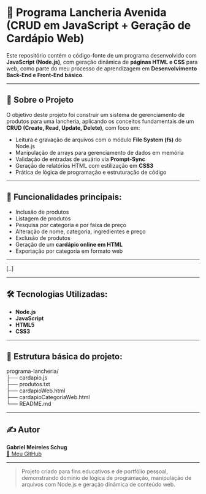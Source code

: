 # 🍔 Programa Lancheria Avenida (CRUD em JavaScript + Geração de Cardápio Web)

Este repositório contém o código-fonte de um programa desenvolvido com **JavaScript (Node.js)**, com geração dinâmica de **páginas HTML e CSS** para web, como parte do meu processo de aprendizagem em **Desenvolvimento Back-End e Front-End básico**.

---

## 📍 Sobre o Projeto

O objetivo deste projeto foi construir um sistema de gerenciamento de produtos para uma lancheria, aplicando os conceitos fundamentais de um **CRUD (Create, Read, Update, Delete)**, com foco em:

- Leitura e gravação de arquivos com o módulo **File System (fs)** do Node.js
- Manipulação de arrays para gerenciamento de dados em memória
- Validação de entradas de usuário via **Prompt-Sync**
- Geração de relatórios HTML com estilização em **CSS3**
- Prática de lógica de programação e estruturação de código

---

## 🚀 Funcionalidades principais:

- Inclusão de produtos
- Listagem de produtos
- Pesquisa por categoria e por faixa de preço
- Alteração de nome, categoria, ingredientes e preço
- Exclusão de produtos
- Geração de um **cardápio online em HTML**
- Exportação por categoria em formato web

---

[..]

---

## 🛠️ Tecnologias Utilizadas:

- **Node.js**
- **JavaScript**
- **HTML5**
- **CSS3**

---

## 📂 Estrutura básica do projeto:
programa-lancheria/<br>
├── cardapio.js <br>
├── produtos.txt<br>
├── cardapioWeb.html<br>
├── cardapioCategoriaWeb.html<br>
└── README.md<br>

---

## ✍️ Autor

**Gabriel Meireles Schug**  
[🔗 Meu GitHub](https://github.com/gabrielschug)

---

> Projeto criado para fins educativos e de portfólio pessoal, demonstrando domínio de lógica de programação, manipulação de arquivos com Node.js e geração dinâmica de conteúdo web.
 

